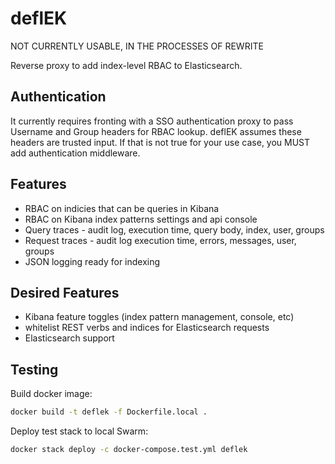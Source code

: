 # deflEK

NOT CURRENTLY USABLE, IN THE PROCESSES OF REWRITE

Reverse proxy to add index-level RBAC to Elasticsearch.

## Authentication

It currently requires fronting with a SSO authentication proxy to pass Username and Group headers for RBAC lookup. deflEK assumes these headers are trusted input. If that is not true for your use case, you MUST add authentication middleware.

## Features

- RBAC on indicies that can be queries in Kibana
- RBAC on Kibana index patterns settings and api console
- Query traces - audit log, execution time, query body, index, user, groups
- Request traces - audit log execution time, errors, messages, user, groups
- JSON logging ready for indexing

## Desired Features

- Kibana feature toggles (index pattern management, console, etc)
- whitelist REST verbs and indices for Elasticsearch requests
- Elasticsearch support

## Testing

Build docker image:

``` bash
docker build -t deflek -f Dockerfile.local .
```

Deploy test stack to local Swarm:

``` bash
docker stack deploy -c docker-compose.test.yml deflek
```